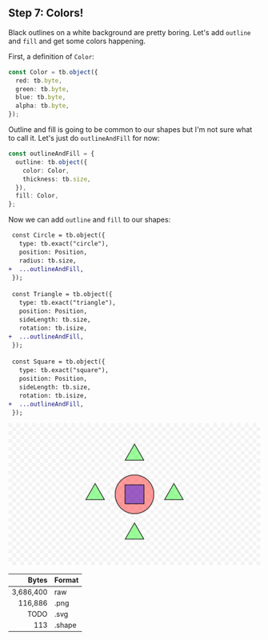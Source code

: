 ## Step 7: Colors!

Black outlines on a white background are pretty boring. Let's add `outline` and
`fill` and get some colors happening.

First, a definition of `Color`:

```ts
const Color = tb.object({
  red: tb.byte,
  green: tb.byte,
  blue: tb.byte,
  alpha: tb.byte,
});
```

Outline and fill is going to be common to our shapes but I'm not sure what to
call it. Let's just do `outlineAndFill` for now:

```ts
const outlineAndFill = {
  outline: tb.object({
    color: Color,
    thickness: tb.size,
  }),
  fill: Color,
};
```

Now we can add `outline` and `fill` to our shapes:

```diff
 const Circle = tb.object({
   type: tb.exact("circle"),
   position: Position,
   radius: tb.size,
+  ...outlineAndFill,
 });

 const Triangle = tb.object({
   type: tb.exact("triangle"),
   position: Position,
   sideLength: tb.size,
   rotation: tb.isize,
+  ...outlineAndFill,
 });

 const Square = tb.object({
   type: tb.exact("square"),
   position: Position,
   sideLength: tb.size,
   rotation: tb.isize,
+  ...outlineAndFill,
 });
```

![Drawing](./drawing.png)

| Bytes         | Format |
|--------------:|:-------|
|     3,686,400 | raw    |
|       116,886 | .png   |
|          TODO | .svg   |
|           113 | .shape |
